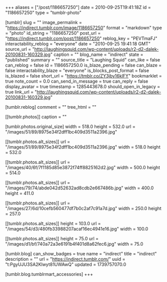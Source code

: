 +++
aliases = ["/post/1186657250"]
date = 2010-09-25T19:41:18Z
id = "1186657250"
type = "tumblr-photo"

[tumblr]
slug = ""
image_permalink = "https://indirect.tumblr.com/image/1186657250"
format = "markdown"
type = "photo"
id_string = "1186657250"
post_url = "https://indirect.tumblr.com/post/1186657250"
reblog_key = "PEVTmaFJ"
interactability_reblog = "everyone"
date = "2010-09-25 19:41:18 GMT"
source_url = "http://laughingsquid.com/wp-content/uploads/r2-d2-dalek-20100831-160329.jpg"
caption = ""
blog_name = "indirect"
state = "published"
summary = ""
source_title = "Laughing Squid"
can_like = false
can_reblog = false
id = 1186657250.0
is_blaze_pending = false
can_blaze = false
interactability_blaze = "everyone"
is_blocks_post_format = false
is_blazed = false
short_url = "https://tmblr.co/ZY3jby16klFY"
bookmarklet = true
note_count = 0.0
can_send_in_message = true
can_reply = false
display_avatar = true
timestamp = 1285443678.0
should_open_in_legacy = true
link_url = "http://laughingsquid.com/wp-content/uploads/r2-d2-dalek-20100831-160329.jpg"

[tumblr.reblog]
comment = ""
tree_html = ""

[[tumblr.photos]]
caption = ""

[tumblr.photos.original_size]
width = 518.0
height = 532.0
url = "/images/51/89/8975e34f2dff1bc409d3511a2396.jpg"

[[tumblr.photos.alt_sizes]]
url = "/images/51/89/8975e34f2dff1bc409d3511a2396.jpg"
width = 518.0
height = 532.0

[[tumblr.photos.alt_sizes]]
url = "/images/40/6f/7f1185d85e3872f74ff8825162d2.jpg"
width = 500.0
height = 514.0

[[tumblr.photos.alt_sizes]]
url = "/images/79/74/abde042d52632ad8cdb2e667486b.jpg"
width = 400.0
height = 411.0

[[tumblr.photos.alt_sizes]]
url = "/images/27/6d/10cefb560477df7b0c2af7c91a7d.jpg"
width = 250.0
height = 257.0

[[tumblr.photos.alt_sizes]]
height = 103.0
url = "/images/54/d3/480fb33988207acaf16ec4941e16.jpg"
width = 100.0

[[tumblr.photos.alt_sizes]]
height = 75.0
url = "/images/d1/bf/740a72a3e6191b4f401d8a62fec6.jpg"
width = 75.0

[tumblr.blog]
can_show_badges = true
name = "indirect"
title = "indirect"
description = ""
url = "https://indirect.tumblr.com/"
uuid = "t:PgyUJU3SA2Klwyt81UWAwQ"
updated = 1739757070.0

[tumblr.blog.tumblrmart_accessories]
+++
